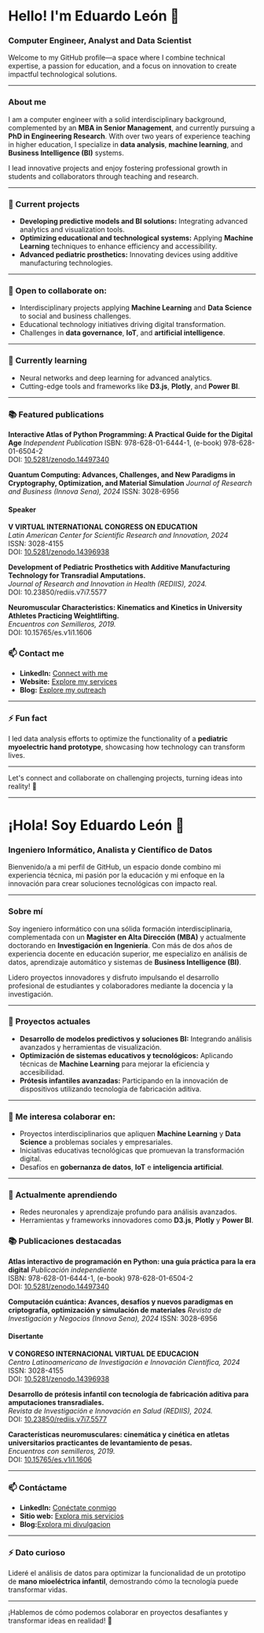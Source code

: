 # Hello! I'm Eduardo León 👋  
### Computer Engineer, Analyst and Data Scientist  

Welcome to my GitHub profile—a space where I combine technical expertise, a passion for education, and a focus on innovation to create impactful technological solutions.

---

### About me  
I am a computer engineer with a solid interdisciplinary background, complemented by an **MBA in Senior Management**, and currently pursuing a **PhD in Engineering Research**. With over two years of experience teaching in higher education, I specialize in **data analysis**, **machine learning**, and **Business Intelligence (BI)** systems.  

I lead innovative projects and enjoy fostering professional growth in students and collaborators through teaching and research.

---

### 🔭 Current projects  
- **Developing predictive models and BI solutions:** Integrating advanced analytics and visualization tools.  
- **Optimizing educational and technological systems:** Applying **Machine Learning** techniques to enhance efficiency and accessibility.  
- **Advanced pediatric prosthetics:** Innovating devices using additive manufacturing technologies.  

---

### 👯 Open to collaborate on:  
- Interdisciplinary projects applying **Machine Learning** and **Data Science** to social and business challenges.  
- Educational technology initiatives driving digital transformation.  
- Challenges in **data governance**, **IoT**, and **artificial intelligence**.  

---

### 🌱 Currently learning  
- Neural networks and deep learning for advanced analytics.  
- Cutting-edge tools and frameworks like **D3.js**, **Plotly**, and **Power BI**.  

---

### 📚 Featured publications  

**Interactive Atlas of Python Programming: A Practical Guide for the Digital Age**
*Independent Publication* 
ISBN: 978-628-01-6444-1, (e-book) 978-628-01-6504-2  
DOI: [10.5281/zenodo.14497340](https://doi.org/10.5281/zenodo.14497340)


**Quantum Computing: Advances, Challenges, and New Paradigms in Cryptography, Optimization, and Material Simulation**
*Journal of Research and Business (Innova Sena), 2024*
ISSN: 3028-6956


#### Speaker
**V VIRTUAL INTERNATIONAL CONGRESS ON EDUCATION**  
*Latin American Center for Scientific Research and Innovation, 2024*  
ISSN: 3028-4155  
DOI: [10.5281/zenodo.14396938](https://doi.org/10.5281/zenodo.14396938)


**Development of Pediatric Prosthetics with Additive Manufacturing Technology for Transradial Amputations.**  
*Journal of Research and Innovation in Health (REDIIS), 2024.*  
DOI: 10.23850/rediis.v7i7.5577  

**Neuromuscular Characteristics: Kinematics and Kinetics in University Athletes Practicing Weightlifting.**  
*Encuentros con Semilleros, 2019.*  
DOI: 10.15765/es.v1i1.1606  


### 📫 Contact me  
- **LinkedIn:** [Connect with me](https://www.linkedin.com/in/mbaeduleon/)
- **Website:** [Explore my services](www.nexatech.org)
- **Blog:** [Explore my outreach](https://cienciatecnologiayfuturo.blogspot.com/p/acerca-de.html) 

---

### ⚡ Fun fact  
I led data analysis efforts to optimize the functionality of a **pediatric myoelectric hand prototype**, showcasing how technology can transform lives.

---

Let's connect and collaborate on challenging projects, turning ideas into reality! 🚀



________________________________________________________________________________________________________________________________________________________

# ¡Hola! Soy Eduardo León 👋  
### Ingeniero Informático, Analista y Científico de Datos  

Bienvenido/a a mi perfil de GitHub, un espacio donde combino mi experiencia técnica, mi pasión por la educación y mi enfoque en la innovación para crear soluciones tecnológicas con impacto real.

---

### Sobre mí  
Soy ingeniero informático con una sólida formación interdisciplinaria, complementada con un **Magister en Alta Dirección (MBA)** y actualmente doctorando en **Investigación en Ingeniería**. Con más de dos años de experiencia docente en educación superior, me especializo en análisis de datos, aprendizaje automático y sistemas de **Business Intelligence (BI)**.  

Lidero proyectos innovadores y disfruto impulsando el desarrollo profesional de estudiantes y colaboradores mediante la docencia y la investigación.

---

### 🔭 Proyectos actuales  
- **Desarrollo de modelos predictivos y soluciones BI:** Integrando análisis avanzados y herramientas de visualización.  
- **Optimización de sistemas educativos y tecnológicos:** Aplicando técnicas de **Machine Learning** para mejorar la eficiencia y accesibilidad.  
- **Prótesis infantiles avanzadas:** Participando en la innovación de dispositivos utilizando tecnología de fabricación aditiva.  

---

### 👯 Me interesa colaborar en:  
- Proyectos interdisciplinarios que apliquen **Machine Learning** y **Data Science** a problemas sociales y empresariales.  
- Iniciativas educativas tecnológicas que promuevan la transformación digital.  
- Desafíos en **gobernanza de datos**, **IoT** e **inteligencia artificial**.  

---

### 🌱 Actualmente aprendiendo  
- Redes neuronales y aprendizaje profundo para análisis avanzados.  
- Herramientas y frameworks innovadores como **D3.js**, **Plotly** y **Power BI**.  


### 📚 Publicaciones destacadas  
**Atlas interactivo de programación en Python: una guía práctica para la era digital**
*Publicación independiente*  
ISBN: 978-628-01-6444-1, (e-book) 978-628-01-6504-2  
DOI: [10.5281/zenodo.14497340](https://doi.org/10.5281/zenodo.14497340)


**Computación cuántica: Avances, desafíos y nuevos paradigmas en criptografía, optimización y simulación de materiales**
*Revista de Investigación y Negocios (Innova Sena), 2024* 
ISSN: 3028-6956


#### Disertante
**V CONGRESO INTERNACIONAL VIRTUAL DE EDUCACION**  
*Centro Latinoamericano de Investigación e Innovación Científica, 2024*
ISSN: 3028-4155  
DOI: [10.5281/zenodo.14396938](https://doi.org/10.5281/zenodo.14396938)


**Desarrollo de prótesis infantil con tecnología de fabricación aditiva para amputaciones transradiales.**  
*Revista de Investigación e Innovación en Salud (REDIIS), 2024.*  
DOI: [10.23850/rediis.v7i7.5577](https://doi.org/10.23850/rediis.v7i7.5577) 


**Características neuromusculares: cinemática y cinética en atletas universitarios practicantes de levantamiento de pesas.**  
*Encuentros con semilleros, 2019.*  
DOI: [10.15765/es.v1i1.1606](https://doi.org/10.15765/es.v1i1.1606)  

---

### 📫 Contáctame  
- **LinkedIn:** [Conéctate conmigo](https://www.linkedin.com/in/mbaeduleon/)  
- **Sitio web:** [Explora mis servicios](www.nexatech.org)
- **Blog:**[Explora mi divulgacion](https://cienciatecnologiayfuturo.blogspot.com/p/acerca-de.html) 

---

### ⚡ Dato curioso  
Lideré el análisis de datos para optimizar la funcionalidad de un prototipo de **mano mioeléctrica infantil**, demostrando cómo la tecnología puede transformar vidas.

---

¡Hablemos de cómo podemos colaborar en proyectos desafiantes y transformar ideas en realidad! 🚀



